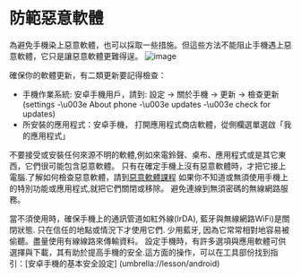 [Title]: # (惡意軟體的防護)
[Order]: # (6)

# 防範惡意軟體

為避免手機染上惡意軟體，也可以採取一些措施。但這些方法不能阻止手機遇上惡意軟體，它只是讓惡意軟體更難得逞。
![image](mobile6.png)

確保你的軟體更新，有二類更新要記得檢查：
* 手機作業系統: 安卓手機用戶，請到: 設定 -> 關於手機 -> 更新 -> 檢查更新(settings -\u003e About phone -\u003e updates -\u003e check for updates)
* 所安裝的應用程式：安卓手機， 打開應用程式商店軟體，從側欄選單選啟「我的應用程式」

不要接受或安裝任何來源不明的軟體,例如來電鈴聲、桌布、應用程式或是其它東西，它們很可能包含惡意軟體。
只有在確定手機上沒有惡意軟體時，才把它接上電腦.了解如何檢查惡意軟體，請到[惡意軟體課程](umbrella://lesson/malware/0) 
如果你不知道或無須使用手機上的特別功能或應用程式,就把它們關閉或移除。
避免連線到無須密碼的無線網路服務。

當不須使用時，確保手機上的通訊管道如紅外線(IrDA), 藍牙與無線網路WiFi)是關閉狀態. 只在信任的地點或情況下才使用它們. 少用藍牙, 因為它常常相對地容易被偷聽。盡量使用有線線路來傳輸資料。
設定手機時，有許多選項與應用軟體可供選擇與下載，其有助於提高手機的安全.這方面的操作，可以在工具部份找到指引：[安卓手機的基本安全設定] (umbrella://lesson/android)
